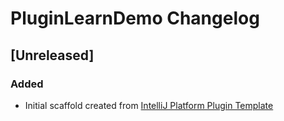 <!-- Keep a Changelog guide -> https://keepachangelog.com -->

# PluginLearnDemo Changelog

## [Unreleased]
### Added
- Initial scaffold created from [IntelliJ Platform Plugin Template](https://github.com/JetBrains/intellij-platform-plugin-template)
